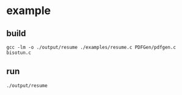 # example
## build
  `gcc -lm -o ./output/resume ./examples/resume.c PDFGen/pdfgen.c bisotun.c`

## run
  `./output/resume`
